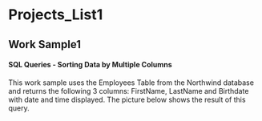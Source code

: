# Projects_List1
## Work Sample1 

#### SQL Queries - Sorting Data by Multiple Columns

This work sample uses the Employees Table from the Northwind database and returns the following 3 columns: FirstName, LastName and Birthdate
with date and time displayed. The picture below shows the result of this query.
